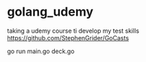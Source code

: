 # golang_udemy

taking a udemy course ti develop my test skills
https://github.com/StephenGrider/GoCasts

go run main.go deck.go
